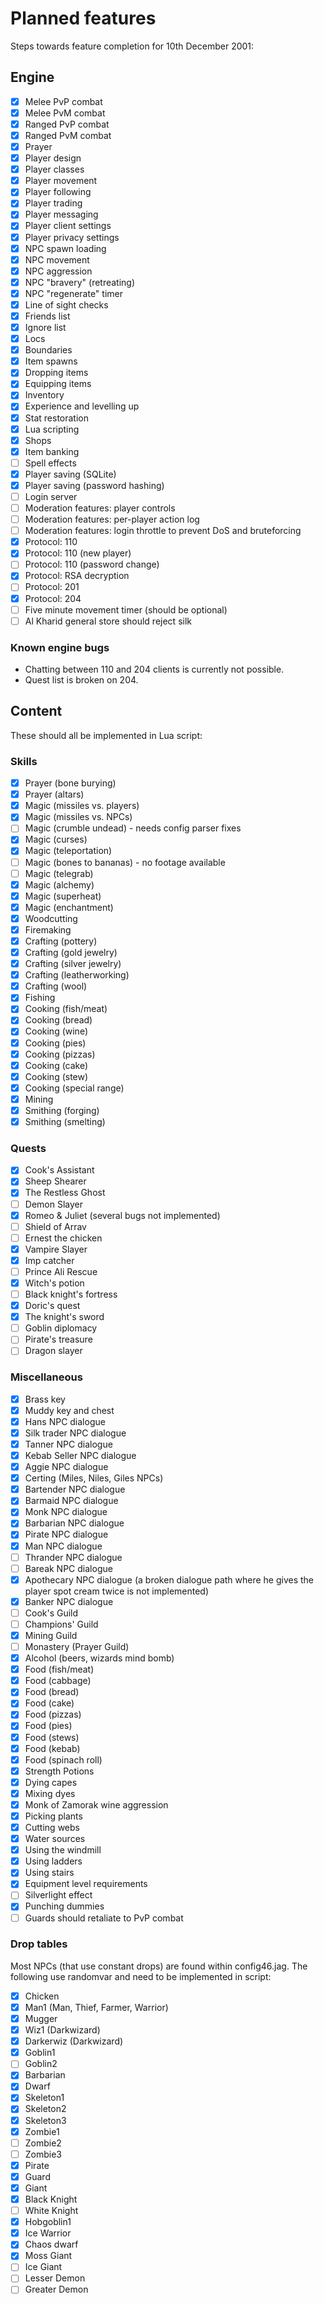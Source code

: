 Planned features
================

Steps towards feature completion for 10th December 2001:

Engine
------

- [x] Melee PvP combat
- [x] Melee PvM combat
- [x] Ranged PvP combat
- [x] Ranged PvM combat
- [x] Prayer
- [x] Player design
- [x] Player classes
- [x] Player movement
- [x] Player following
- [x] Player trading
- [x] Player messaging
- [x] Player client settings
- [x] Player privacy settings
- [x] NPC spawn loading
- [x] NPC movement
- [x] NPC aggression
- [x] NPC "bravery" (retreating)
- [x] NPC "regenerate" timer
- [x] Line of sight checks
- [x] Friends list
- [x] Ignore list
- [x] Locs
- [x] Boundaries
- [x] Item spawns
- [x] Dropping items
- [x] Equipping items
- [x] Inventory
- [x] Experience and levelling up
- [x] Stat restoration
- [x] Lua scripting
- [x] Shops
- [x] Item banking
- [ ] Spell effects
- [x] Player saving (SQLite)
- [x] Player saving (password hashing)
- [ ] Login server
- [ ] Moderation features: player controls
- [ ] Moderation features: per-player action log
- [ ] Moderation features: login throttle to prevent DoS and bruteforcing
- [x] Protocol: 110
- [x] Protocol: 110 (new player)
- [ ] Protocol: 110 (password change)
- [x] Protocol: RSA decryption
- [ ] Protocol: 201
- [x] Protocol: 204
- [ ] Five minute movement timer (should be optional)
- [ ] Al Kharid general store should reject silk

### Known engine bugs

* Chatting between 110 and 204 clients is currently not possible.
* Quest list is broken on 204.

Content
-------

These should all be implemented in Lua script:

### Skills

- [x] Prayer (bone burying)
- [x] Prayer (altars)
- [x] Magic (missiles vs. players)
- [x] Magic (missiles vs. NPCs)
- [ ] Magic (crumble undead) - needs config parser fixes
- [x] Magic (curses)
- [x] Magic (teleportation)
- [ ] Magic (bones to bananas) - no footage available
- [ ] Magic (telegrab)
- [x] Magic (alchemy)
- [x] Magic (superheat)
- [x] Magic (enchantment)
- [x] Woodcutting
- [x] Firemaking
- [x] Crafting (pottery)
- [x] Crafting (gold jewelry)
- [x] Crafting (silver jewelry)
- [x] Crafting (leatherworking)
- [x] Crafting (wool)
- [x] Fishing
- [x] Cooking (fish/meat)
- [x] Cooking (bread)
- [x] Cooking (wine)
- [x] Cooking (pies)
- [x] Cooking (pizzas)
- [x] Cooking (cake)
- [x] Cooking (stew)
- [x] Cooking (special range)
- [x] Mining
- [x] Smithing (forging)
- [x] Smithing (smelting)

### Quests

- [x] Cook's Assistant
- [x] Sheep Shearer
- [x] The Restless Ghost
- [ ] Demon Slayer
- [x] Romeo & Juliet (several bugs not implemented)
- [ ] Shield of Arrav
- [ ] Ernest the chicken
- [x] Vampire Slayer
- [x] Imp catcher
- [ ] Prince Ali Rescue
- [x] Witch's potion
- [ ] Black knight's fortress
- [x] Doric's quest
- [x] The knight's sword
- [ ] Goblin diplomacy
- [ ] Pirate's treasure
- [ ] Dragon slayer

### Miscellaneous

- [x] Brass key
- [x] Muddy key and chest
- [x] Hans NPC dialogue
- [x] Silk trader NPC dialogue
- [x] Tanner NPC dialogue
- [x] Kebab Seller NPC dialogue
- [x] Aggie NPC dialogue
- [x] Certing (Miles, Niles, Giles NPCs)
- [x] Bartender NPC dialogue
- [x] Barmaid NPC dialogue
- [x] Monk NPC dialogue
- [x] Barbarian NPC dialogue
- [x] Pirate NPC dialogue
- [x] Man NPC dialogue
- [ ] Thrander NPC dialogue
- [ ] Bareak NPC dialogue
- [x] Apothecary NPC dialogue (a broken dialogue path where he gives the player spot cream twice is not implemented)
- [x] Banker NPC dialogue
- [ ] Cook's Guild
- [ ] Champions' Guild
- [x] Mining Guild
- [ ] Monastery (Prayer Guild)
- [x] Alcohol (beers, wizards mind bomb)
- [x] Food (fish/meat)
- [x] Food (cabbage)
- [x] Food (bread)
- [x] Food (cake)
- [x] Food (pizzas)
- [x] Food (pies)
- [x] Food (stews)
- [x] Food (kebab)
- [x] Food (spinach roll)
- [x] Strength Potions
- [x] Dying capes
- [x] Mixing dyes
- [x] Monk of Zamorak wine aggression
- [x] Picking plants
- [x] Cutting webs
- [x] Water sources
- [x] Using the windmill
- [x] Using ladders
- [x] Using stairs
- [x] Equipment level requirements
- [ ] Silverlight effect
- [x] Punching dummies
- [ ] Guards should retaliate to PvP combat

### Drop tables

Most NPCs (that use constant drops) are found within config46.jag.
The following use randomvar and need to be implemented in script:

- [x] Chicken
- [x] Man1 (Man, Thief, Farmer, Warrior)
- [x] Mugger
- [x] Wiz1 (Darkwizard)
- [x] Darkerwiz (Darkwizard)
- [x] Goblin1
- [ ] Goblin2
- [x] Barbarian
- [x] Dwarf
- [x] Skeleton1
- [x] Skeleton2
- [x] Skeleton3
- [x] Zombie1
- [ ] Zombie2
- [ ] Zombie3
- [x] Pirate
- [x] Guard
- [x] Giant
- [x] Black Knight
- [ ] White Knight
- [x] Hobgoblin1
- [x] Ice Warrior
- [x] Chaos dwarf
- [x] Moss Giant
- [ ] Ice Giant
- [ ] Lesser Demon
- [ ] Greater Demon
